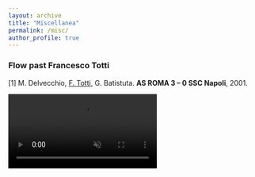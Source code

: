 ```yaml
---
layout: archive
title: "Miscellanea"
permalink: /misc/
author_profile: true
---
```


###  Flow past Francesco Totti 
[1] M. Delvecchio, <ins>F. Totti</ins>, G. Batistuta. **AS ROMA 3 – 0 SSC Napoli**, 2001.

<video 
src="https://user-images.githubusercontent.com/22821256/249508372-0983c821-1ecb-4d35-9f95-216ae64a0c7d.mov" data-canonical-src="https://user-images.githubusercontent.com/22821256/249508372-0983c821-1ecb-4d35-9f95-216ae64a0c7d.mov" 
controls="controls" 
muted="muted">
</video>